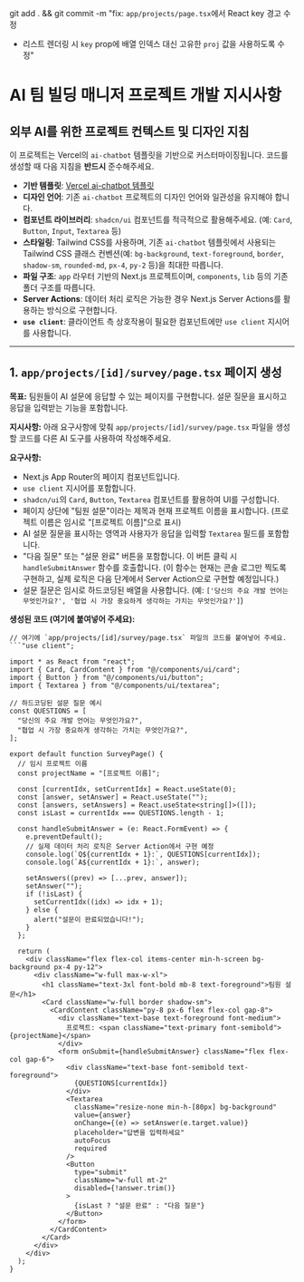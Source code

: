 git add . && git commit -m "fix: `app/projects/page.tsx`에서 React key 경고 수정

- 리스트 렌더링 시 `key` prop에 배열 인덱스 대신 고유한 `proj` 값을 사용하도록 수정"

# AI 팀 빌딩 매니저 프로젝트 개발 지시사항

## 외부 AI를 위한 프로젝트 컨텍스트 및 디자인 지침

이 프로젝트는 Vercel의 `ai-chatbot` 템플릿을 기반으로 커스터마이징됩니다. 코드를 생성할 때 다음 지침을 **반드시** 준수해주세요.

-   **기반 템플릿**: [Vercel ai-chatbot 템플릿](https://github.com/vercel/ai-chatbot)
-   **디자인 언어**: 기존 `ai-chatbot` 프로젝트의 디자인 언어와 일관성을 유지해야 합니다.
-   **컴포넌트 라이브러리**: `shadcn/ui` 컴포넌트를 적극적으로 활용해주세요. (예: `Card`, `Button`, `Input`, `Textarea` 등)
-   **스타일링**: Tailwind CSS를 사용하며, 기존 `ai-chatbot` 템플릿에서 사용되는 Tailwind CSS 클래스 컨벤션(예: `bg-background`, `text-foreground`, `border`, `shadow-sm`, `rounded-md`, `px-4`, `py-2` 등)을 최대한 따릅니다.
-   **파일 구조**: `app` 라우터 기반의 Next.js 프로젝트이며, `components`, `lib` 등의 기존 폴더 구조를 따릅니다.
-   **Server Actions**: 데이터 처리 로직은 가능한 경우 Next.js Server Actions를 활용하는 방식으로 구현합니다.
-   **`use client`**: 클라이언트 측 상호작용이 필요한 컴포넌트에만 `use client` 지시어를 사용합니다.

---

## 1. `app/projects/[id]/survey/page.tsx` 페이지 생성

**목표:** 팀원들이 AI 설문에 응답할 수 있는 페이지를 구현합니다. 설문 질문을 표시하고 응답을 입력받는 기능을 포함합니다.

**지시사항:**
아래 요구사항에 맞춰 `app/projects/[id]/survey/page.tsx` 파일을 생성할 코드를 다른 AI 도구를 사용하여 작성해주세요.

**요구사항:**
- Next.js App Router의 페이지 컴포넌트입니다.
- `use client` 지시어를 포함합니다.
- `shadcn/ui`의 `Card`, `Button`, `Textarea` 컴포넌트를 활용하여 UI를 구성합니다.
- 페이지 상단에 "팀원 설문"이라는 제목과 현재 프로젝트 이름을 표시합니다. (프로젝트 이름은 임시로 "[프로젝트 이름]"으로 표시)
- AI 설문 질문을 표시하는 영역과 사용자가 응답을 입력할 `Textarea` 필드를 포함합니다.
- "다음 질문" 또는 "설문 완료" 버튼을 포함합니다. 이 버튼 클릭 시 `handleSubmitAnswer` 함수를 호출합니다. (이 함수는 현재는 콘솔 로그만 찍도록 구현하고, 실제 로직은 다음 단계에서 Server Action으로 구현할 예정입니다.)
- 설문 질문은 임시로 하드코딩된 배열을 사용합니다. (예: `['당신의 주요 개발 언어는 무엇인가요?', '협업 시 가장 중요하게 생각하는 가치는 무엇인가요?']`)

**생성된 코드 (여기에 붙여넣어 주세요):**
```tsx
// 여기에 `app/projects/[id]/survey/page.tsx` 파일의 코드를 붙여넣어 주세요.
```"use client";

import * as React from "react";
import { Card, CardContent } from "@/components/ui/card";
import { Button } from "@/components/ui/button";
import { Textarea } from "@/components/ui/textarea";

// 하드코딩된 설문 질문 예시
const QUESTIONS = [
  "당신의 주요 개발 언어는 무엇인가요?",
  "협업 시 가장 중요하게 생각하는 가치는 무엇인가요?",
];

export default function SurveyPage() {
  // 임시 프로젝트 이름
  const projectName = "[프로젝트 이름]";

  const [currentIdx, setCurrentIdx] = React.useState(0);
  const [answer, setAnswer] = React.useState("");
  const [answers, setAnswers] = React.useState<string[]>([]);
  const isLast = currentIdx === QUESTIONS.length - 1;

  const handleSubmitAnswer = (e: React.FormEvent) => {
    e.preventDefault();
    // 실제 데이터 처리 로직은 Server Action에서 구현 예정
    console.log(`Q${currentIdx + 1}:`, QUESTIONS[currentIdx]);
    console.log(`A${currentIdx + 1}:`, answer);

    setAnswers((prev) => [...prev, answer]);
    setAnswer("");
    if (!isLast) {
      setCurrentIdx((idx) => idx + 1);
    } else {
      alert("설문이 완료되었습니다!");
    }
  };

  return (
    <div className="flex flex-col items-center min-h-screen bg-background px-4 py-12">
      <div className="w-full max-w-xl">
        <h1 className="text-3xl font-bold mb-8 text-foreground">팀원 설문</h1>
        <Card className="w-full border shadow-sm">
          <CardContent className="py-8 px-6 flex flex-col gap-8">
            <div className="text-base text-foreground font-medium">
              프로젝트: <span className="text-primary font-semibold">{projectName}</span>
            </div>
            <form onSubmit={handleSubmitAnswer} className="flex flex-col gap-6">
              <div className="text-base font-semibold text-foreground">
                {QUESTIONS[currentIdx]}
              </div>
              <Textarea
                className="resize-none min-h-[80px] bg-background"
                value={answer}
                onChange={(e) => setAnswer(e.target.value)}
                placeholder="답변을 입력하세요"
                autoFocus
                required
              />
              <Button
                type="submit"
                className="w-full mt-2"
                disabled={!answer.trim()}
              >
                {isLast ? "설문 완료" : "다음 질문"}
              </Button>
            </form>
          </CardContent>
        </Card>
      </div>
    </div>
  );
}

